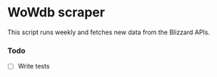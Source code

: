 # WoWdb scraper

This script runs weekly and fetches new data from the Blizzard APIs.

### Todo

- [ ] Write tests
